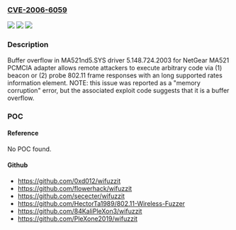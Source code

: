 ### [CVE-2006-6059](https://cve.mitre.org/cgi-bin/cvename.cgi?name=CVE-2006-6059)
![](https://img.shields.io/static/v1?label=Product&message=n%2Fa&color=blue)
![](https://img.shields.io/static/v1?label=Version&message=n%2Fa&color=blue)
![](https://img.shields.io/static/v1?label=Vulnerability&message=n%2Fa&color=brighgreen)

### Description

Buffer overflow in MA521nd5.SYS driver 5.148.724.2003 for NetGear MA521 PCMCIA adapter allows remote attackers to execute arbitrary code via (1) beacon or (2) probe 802.11 frame responses with an long supported rates information element.  NOTE: this issue was reported as a "memory corruption" error, but the associated exploit code suggests that it is a buffer overflow.

### POC

#### Reference
No POC found.

#### Github
- https://github.com/0xd012/wifuzzit
- https://github.com/flowerhack/wifuzzit
- https://github.com/sececter/wifuzzit
- https://github.com/HectorTa1989/802.11-Wireless-Fuzzer
- https://github.com/84KaliPleXon3/wifuzzit
- https://github.com/PleXone2019/wifuzzit

